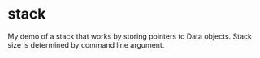 # stack
My demo of a stack that works by storing pointers to Data objects. Stack size is determined by command line argument.